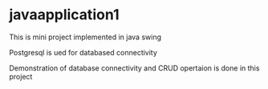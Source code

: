 # javaapplication1

This is mini project implemented in java swing

Postgresql is ued for databased connectivity

Demonstration of database connectivity and CRUD opertaion is done in this project
